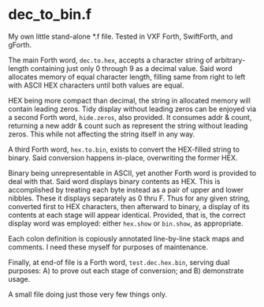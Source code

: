 # dec_to_bin.f
My own little stand-alone *.f file. Tested in VXF Forth, SwiftForth, and gForth.

The main Forth word, `dec.to.hex`, accepts a character string of arbitrary-length containing just only 0 through 9 as a decimal value. Said word allocates memory of equal character length, filling same from right to left with ASCII HEX characters until both values are equal. 

HEX being more compact than decimal, the string in allocated memory will contain leading zeros. Tidy display without leading zeros can be enjoyed via a second Forth word, `hide.zeros`, also provided. It consumes addr & count, returning a new addr & count such as represent the string without leading zeros. This while not affecting the string itself in any way.

A third Forth word, `hex.to.bin`, exists to convert the HEX-filled string to binary. Said conversion happens in-place, overwriting the former HEX.

Binary being unrepresentable in ASCII, yet another Forth word is provided to deal with that. Said word displays binary contents as HEX. This is accomplished by treating each byte instead as a pair of upper and lower nibbles. These it displays separately as 0 thru F. Thus for any given string, converted first to HEX characters, then afterward to binary, a display of its contents at each stage will appear identical. Provided, that is, the correct display word was employed: either `hex.show` or `bin.show`, as appropriate.

Each colon definition is copiously annotated line-by-line stack maps and comments. I need these myself for purposes of maintenance.

Finally, at end-of file is a Forth word, `test.dec.hex.bin`, serving dual purposes: A) to prove out each stage of conversion; and B) demonstrate usage.

A small file doing just those very few things only.

